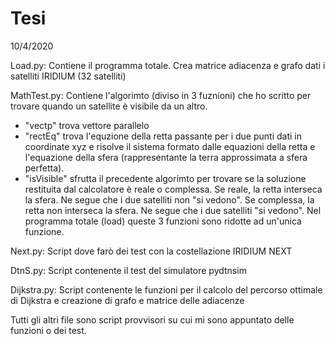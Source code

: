 # Tesi 
10/4/2020

Load.py: Contiene il programma totale. Crea matrice adiacenza e grafo dati i satelliti IRIDIUM (32 satelliti)

MathTest.py: Contiene l'algorimto (diviso in 3 fuznioni) che ho scritto per trovare quando un satellite è visibile da un altro.
 - "vectp" trova vettore parallelo
 - "rectEq" trova l'equzione della retta passante per i due punti dati in coordinate xyz e risolve il sistema 
 formato dalle equazioni della retta e l'equazione della sfera (rappresentante la terra approssimata a sfera perfetta).
 - "isVisible" sfrutta il precedente algorimto per trovare se la soluzione restituita dal calcolatore è reale o complessa. 
 Se reale, la retta interseca la sfera. Ne segue che i due satelliti non "si vedono". 
 Se complessa, la retta non interseca la sfera. Ne segue che i due satelliti "si vedono".
 Nel programma totale (load) queste 3 funzioni sono ridotte ad un'unica funzione.
 
 Next.py: Script dove farò dei test con la costellazione IRIDIUM NEXT
 
 DtnS.py: Script contenente il test del simulatore pydtnsim 
 
 Dijkstra.py: Script contenente le funzioni per il calcolo del percorso ottimale di Dijkstra e creazione di grafo e 
 matrice delle adiacenze
 
 Tutti gli altri file sono script provvisori su cui mi sono appuntato delle funzioni o dei test.
 
